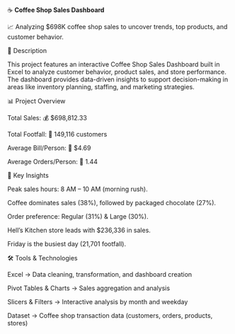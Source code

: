 ☕ **Coffee Shop Sales Dashboard**

📈 Analyzing $698K coffee shop sales to uncover trends, top products, and customer behavior.






📖 Description

This project features an interactive Coffee Shop Sales Dashboard built in Excel to analyze customer behavior, product sales, and store performance.
The dashboard provides data-driven insights to support decision-making in areas like inventory planning, staffing, and marketing strategies.

📊 Project Overview

Total Sales: 💰 $698,812.33

Total Footfall: 👥 149,116 customers

Average Bill/Person: 🧾 $4.69

Average Orders/Person: 🛒 1.44

🔎 Key Insights

Peak sales hours: 8 AM – 10 AM (morning rush).

Coffee dominates sales (38%), followed by packaged chocolate (27%).

Order preference: Regular (31%) & Large (30%).

Hell’s Kitchen store leads with $236,336 in sales.

Friday is the busiest day (21,701 footfall).

🛠 Tools & Technologies

Excel → Data cleaning, transformation, and dashboard creation

Pivot Tables & Charts → Sales aggregation and analysis

Slicers & Filters → Interactive analysis by month and weekday

Dataset → Coffee shop transaction data (customers, orders, products, stores)
